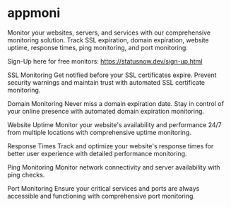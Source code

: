 # appmoni
Monitor your websites, servers, and services with our comprehensive monitoring solution. Track SSL expiration, domain expiration, website uptime, response times, ping monitoring, and port monitoring.

Sign-Up here for free monitors: https://statusnow.dev/sign-up.html


SSL Monitoring
Get notified before your SSL certificates expire. Prevent security warnings and maintain trust with automated SSL certificate monitoring.

Domain Monitoring
Never miss a domain expiration date. Stay in control of your online presence with automated domain expiration monitoring.

Website Uptime
Monitor your website's availability and performance 24/7 from multiple locations with comprehensive uptime monitoring.

Response Times
Track and optimize your website's response times for better user experience with detailed performance monitoring.

Ping Monitoring
Monitor network connectivity and server availability with ping checks.

Port Monitoring
Ensure your critical services and ports are always accessible and functioning with comprehensive port monitoring.
